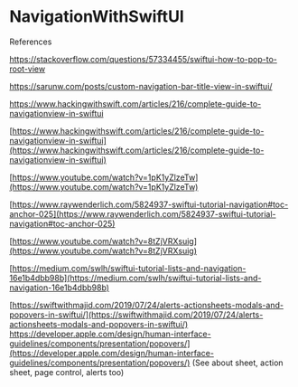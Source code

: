 # NavigationWithSwiftUI

References 

https://stackoverflow.com/questions/57334455/swiftui-how-to-pop-to-root-view

https://sarunw.com/posts/custom-navigation-bar-title-view-in-swiftui/

https://www.hackingwithswift.com/articles/216/complete-guide-to-navigationview-in-swiftui

[https://www.hackingwithswift.com/articles/216/complete-guide-to-navigationview-in-swiftui](https://www.hackingwithswift.com/articles/216/complete-guide-to-navigationview-in-swiftui)
 
 [https://www.youtube.com/watch?v=1pK1yZlzeTw](https://www.youtube.com/watch?v=1pK1yZlzeTw)
 
 [https://www.raywenderlich.com/5824937-swiftui-tutorial-navigation#toc-anchor-025](https://www.raywenderlich.com/5824937-swiftui-tutorial-navigation#toc-anchor-025)
 
 [https://www.youtube.com/watch?v=8tZjVRXsuig](https://www.youtube.com/watch?v=8tZjVRXsuig)
 
 [https://medium.com/swlh/swiftui-tutorial-lists-and-navigation-16e1b4dbb98b](https://medium.com/swlh/swiftui-tutorial-lists-and-navigation-16e1b4dbb98b)
 
 [https://swiftwithmajid.com/2019/07/24/alerts-actionsheets-modals-and-popovers-in-swiftui/](https://swiftwithmajid.com/2019/07/24/alerts-actionsheets-modals-and-popovers-in-swiftui/)
 https://developer.apple.com/design/human-interface-guidelines/components/presentation/popovers/](https://developer.apple.com/design/human-interface-guidelines/components/presentation/popovers/) (See about sheet, action sheet, page control, alerts too)


